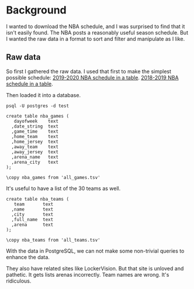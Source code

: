 # Background
I wanted to download the NBA schedule, and I was surprised to
find that it isn't easily found. The NBA posts a reasonably useful season schedule.
But I wanted the raw data in a format to sort and filter and manipulate as I like.

## Raw data
So first I gathered the raw data. I used that first to make the simplest possible schedule:
[2019-2020 NBA schedule in a table](index).
[2018-2019 NBA schedule in a table](nba-schedule-2018-2019-basic).

Then loaded it into a database.

```
psql -U postgres -d test

create table nba_games (
   dayofweek    text
  ,date_string  text
  ,game_time    text
  ,home_team    text
  ,home_jersey  text
  ,away_team    text
  ,away_jersey  text
  ,arena_name   text
  ,arena_city   text
);

\copy nba_games from 'all_games.tsv'
```

It's useful to have a list of the 30 teams as well.

```
create table nba_teams (
   team       text
  ,name       text
  ,city       text
  ,full_name  text
  ,arena      text
);

\copy nba_teams from 'all_teams.tsv'
```

With the data in PostgreSQL, we can not make some non-trivial queries to enhance the data.


They also have related sites like LockerVision. But that site is unloved and pathetic.
It gets lists arenas incorrectly. Team names are wrong. It's ridiculous.


